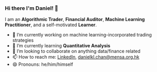 ### Hi there I'm Daniel! 👋

I am an **Algorithmic Trader**, **Financial Auditor**, **Machine Learning Practitioner**, and a self-motivated **Learner**.

- 🔭 I’m currently working on machine learning-incorporated trading strategies
- 🌱 I’m currently learning **Quantitative Analysis**
- 👯 I’m looking to collaborate on anything data/finance related
- 📫 How to reach me: [LinkedIn](http://www.linkedin.com/in/danielklchan), <danielkl.chan@mensa.org.hk>
- 😄 Pronouns: he/him/himself
